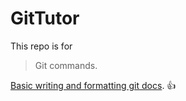 # GitTutor
This repo is for 
> Git commands.

[Basic writing and formatting git docs](https://help.github.com/articles/basic-writing-and-formatting-syntax/). :+1:
